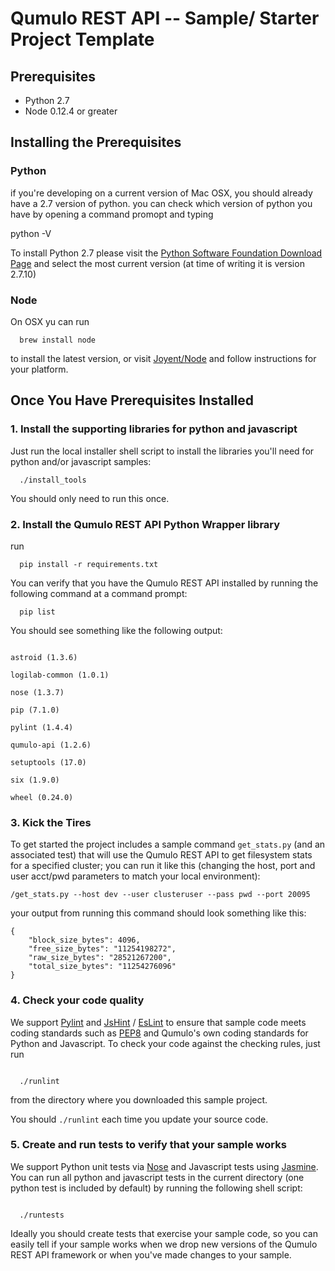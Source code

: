# Qumulo REST API -- Sample/ Starter Project Template

## Prerequisites

* Python 2.7
* Node 0.12.4 or greater

## Installing the Prerequisites

### Python

if you're developing on a current version of Mac OSX, you should already have a 2.7 version of python.  you can check which version of python you have by opening a command promopt and typing

  python -V

To install Python 2.7 please visit the [Python Software Foundation
Download Page](https://www.python.org/downloads/)  and select the most
current version (at time of writing it is version 2.7.10)

### Node

On OSX yu can run

```
  brew install node
```

to install the latest version, or visit [Joyent/Node](https://github.com/joyent/node/wiki/Installing-Node.js-via-package-manager) and follow instructions for your platform.

## Once You Have Prerequisites Installed
### 1. Install the supporting libraries for python and javascript
Just run the local installer shell script to install the libraries
you'll need for python and/or javascript samples:

```
  ./install_tools
```

You should only need to run this once.

### 2. Install the Qumulo REST API Python Wrapper library
run

```
  pip install -r requirements.txt
```

You can verify that you have the Qumulo REST API installed by running
the following command at a command prompt:
```
  pip list
```
You should see something like the following output:


```

astroid (1.3.6)

logilab-common (1.0.1)

nose (1.3.7)

pip (7.1.0)

pylint (1.4.4)

qumulo-api (1.2.6)

setuptools (17.0)

six (1.9.0)

wheel (0.24.0)

```



### 3. Kick the Tires
To get started the project includes a sample command `get_stats.py` (and an associated test) that will use the Qumulo REST API to get filesystem stats for a specified cluster; you can run it like this (changing the host, port and user acct/pwd parameters to match your local environment):

```
/get_stats.py --host dev --user clusteruser --pass pwd --port 20095
```

your output from running this command should look something like this:

```
{
    "block_size_bytes": 4096,
    "free_size_bytes": "11254198272",
    "raw_size_bytes": "28521267200",
    "total_size_bytes": "11254276096"
}
```

### 4. Check your code quality
We support [Pylint](http://www.pylint.org/) and [JsHint](http://jshint.com/) / [EsLint](http://eslint.org/) to ensure that sample code meets coding standards such as [PEP8](https://www.python.org/dev/peps/pep-0008/) and Qumulo's own coding standards for Python and Javascript.  To check your code against the checking rules, just run

```

  ./runlint

```


from the directory where you downloaded this sample project.

You should `./runlint` each time you update your source code.


### 5. Create and run tests to verify that your sample works
We support Python unit tests via [Nose](http://pythontesting.net/framework/nose/nose-introduction/) and Javascript tests using [Jasmine](http://jasmine.github.io/2.3/introduction.html).  You can run all python and javascript tests in the current directory (one python test is included by default) by running the following shell script:

```

  ./runtests

```

Ideally you should create tests that exercise your sample code, so you can easily tell if your sample works when we drop new versions of the Qumulo REST API framework or when you've made changes to your sample.  

